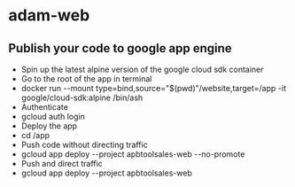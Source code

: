 # adam-web

## Publish your code to google app engine
* Spin up the latest alpine version of the google cloud sdk container
* Go to the root of the app in terminal
* docker run --mount type=bind,source="$(pwd)"/website,target=/app -it google/cloud-sdk:alpine /bin/ash
* Authenticate
* gcloud auth login
* Deploy the app
* cd /app
* Push code without directing traffic
* gcloud app deploy --project apbtoolsales-web --no-promote
* Push and direct traffic
* gcloud app deploy --project apbtoolsales-web
